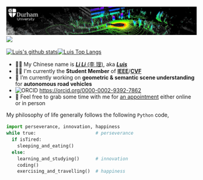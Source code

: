 [![2EISDe.png](durham_pointcloud.png)](https://imgtu.com/i/2EISDe) ![](https://hit.yhype.me/github/profile?user_id=35445094)

[![Luis's github stats](https://github-readme-stats.vercel.app/api?username=l1997i&show_icons=true)](https://git.l1997i.com)[![Luis Top Langs](https://github-readme-stats.vercel.app/api/top-langs/?username=l1997i&layout=compact)](https://git.l1997i.com)

- 💁🏻 My Chinese name is [***Li Li*** (李 理)](https://www.luisli.org), aka [***Luis***](https://www.luisli.org)
- ✍🏻 I'm currently the **Student Member** of <a href="https://www.ieee.org/" target="_blank"><strong>IEEE</strong></a>/<a href="https://www.thecvf.com/" target="_blank"><strong>CVF</strong></a>
- 🔭 I’m currently working on **geometric & semantic scene understanding** for **autonomous road vehicles**
- ![ORCID ](https://orcid.org/sites/default/files/images/orcid_16x16.png) <a href="https://orcid.org/0000-0002-9392-7862" target="_blank">https://orcid.org/0000-0002-9392-7862</a>
- 🌱 Feel free to grab some time with me for [an appointment](https://www.l1997i.com/appointment/) either online or in person

My philosophy of life generally follows the following `Python` code,

```python
import perseverance, innovation, happiness
while true:                      # perseverance
  if isTired:                      
    sleeping_and_eating()
  else:
    learning_and_studying()      # innovation
    coding()
    exercising_and_travelling()  # happiness
```
